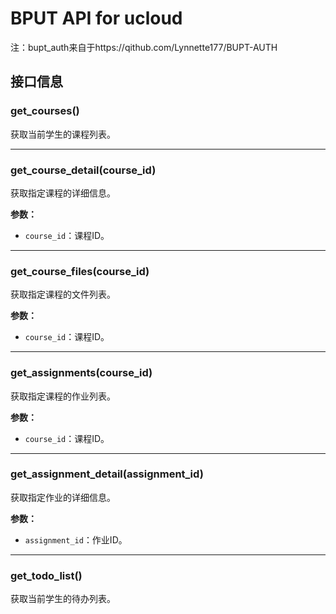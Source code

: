 # BPUT API for ucloud
注：bupt_auth来自于https://qithub.com/Lynnette177/BUPT-AUTH

## 接口信息

### get_courses()

获取当前学生的课程列表。

---

### get_course_detail(course_id)

获取指定课程的详细信息。

**参数：**

- `course_id`：课程ID。

---

### get_course_files(course_id)

获取指定课程的文件列表。

**参数：**

- `course_id`：课程ID。

---

### get_assignments(course_id)

获取指定课程的作业列表。

**参数：**

- `course_id`：课程ID。

---

### get_assignment_detail(assignment_id)

获取指定作业的详细信息。

**参数：**

- `assignment_id`：作业ID。

---

### get_todo_list()

获取当前学生的待办列表。

